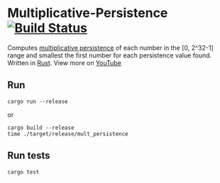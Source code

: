 # Multiplicative-Persistence [![Build Status](https://travis-ci.com/kgrech/Multiplicative-Persistence.svg?branch=master)](https://travis-ci.com/kgrech/Multiplicative-Persistence)
Computes [multiplicative persistence](https://en.wikipedia.org/wiki/Persistence_of_a_number) of each number in the [0, 2^32-1] range and smallest the first number for each persistence value found.
Written in [Rust](https://www.rust-lang.org/).
View more on [YouTube](https://youtu.be/iGsHB5HyHYg)

## Run
```
cargo run --release
```
or
```
cargo build --release
time ./target/release/mult_persistence
```
## Run tests
```
cargo test
```

